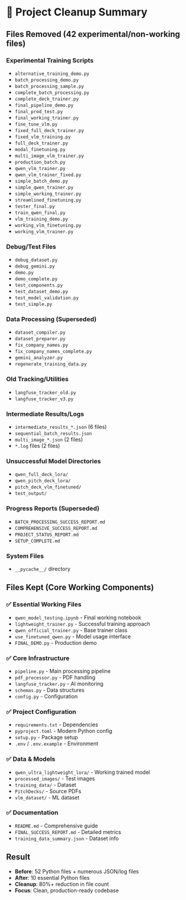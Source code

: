 # 🧹 Project Cleanup Summary

## Files Removed (42 experimental/non-working files)

### Experimental Training Scripts
- `alternative_training_demo.py`
- `batch_processing_demo.py` 
- `batch_processing_sample.py`
- `complete_batch_processing.py`
- `complete_deck_trainer.py`
- `final_pipeline_demo.py`
- `final_prod_test.py`
- `final_working_trainer.py`
- `fine_tune_vlm.py`
- `fixed_full_deck_trainer.py`
- `fixed_vlm_training.py`
- `full_deck_trainer.py`
- `modal_finetuning.py`
- `multi_image_vlm_trainer.py`
- `production_batch.py`
- `qwen_vlm_trainer.py`
- `qwen_vlm_trainer_fixed.py`
- `simple_batch_demo.py`
- `simple_qwen_trainer.py`
- `simple_working_trainer.py`
- `streamlined_finetuning.py`
- `tester_final.py`
- `train_qwen_final.py`
- `vlm_training_demo.py`
- `working_vlm_finetuning.py`
- `working_vlm_trainer.py`

### Debug/Test Files
- `debug_dataset.py`
- `debug_gemini.py`
- `demo.py`
- `demo_complete.py`
- `test_components.py`
- `test_dataset_demo.py`
- `test_model_validation.py`
- `test_simple.py`

### Data Processing (Superseded)
- `dataset_compiler.py`
- `dataset_preparer.py`
- `fix_company_names.py`
- `fix_company_names_complete.py`
- `gemini_analyzer.py`
- `regenerate_training_data.py`

### Old Tracking/Utilities
- `langfuse_tracker_old.py`
- `langfuse_tracker_v3.py`

### Intermediate Results/Logs
- `intermediate_results_*.json` (6 files)
- `sequential_batch_results.json`
- `multi_image_*.json` (2 files)
- `*.log` files (2 files)

### Unsuccessful Model Directories
- `qwen_full_deck_lora/`
- `qwen_pitch_deck_lora/`
- `pitch_deck_vlm_finetuned/`
- `test_output/`

### Progress Reports (Superseded)
- `BATCH_PROCESSING_SUCCESS_REPORT.md`
- `COMPREHENSIVE_SUCCESS_REPORT.md`
- `PROJECT_STATUS_REPORT.md`
- `SETUP_COMPLETE.md`

### System Files
- `__pycache__/` directory

## Files Kept (Core Working Components)

### ✅ Essential Working Files
- `qwen_model_testing.ipynb` - Final working notebook
- `lightweight_trainer.py` - Successful training approach
- `qwen_official_trainer.py` - Base trainer class
- `use_finetuned_qwen.py` - Model usage interface
- `FINAL_DEMO.py` - Production demo

### ✅ Core Infrastructure
- `pipeline.py` - Main processing pipeline
- `pdf_processor.py` - PDF handling
- `langfuse_tracker.py` - AI monitoring
- `schemas.py` - Data structures
- `config.py` - Configuration

### ✅ Project Configuration
- `requirements.txt` - Dependencies
- `pyproject.toml` - Modern Python config
- `setup.py` - Package setup
- `.env` / `.env.example` - Environment

### ✅ Data & Models
- `qwen_ultra_lightweight_lora/` - Working trained model
- `processed_images/` - Test images
- `training_data/` - Dataset
- `PitchDecks/` - Source PDFs
- `vlm_dataset/` - ML dataset

### ✅ Documentation
- `README.md` - Comprehensive guide
- `FINAL_SUCCESS_REPORT.md` - Detailed metrics
- `training_data_summary.json` - Dataset info

## Result
- **Before**: 52 Python files + numerous JSON/log files
- **After**: 10 essential Python files
- **Cleanup**: 80%+ reduction in file count
- **Focus**: Clean, production-ready codebase
